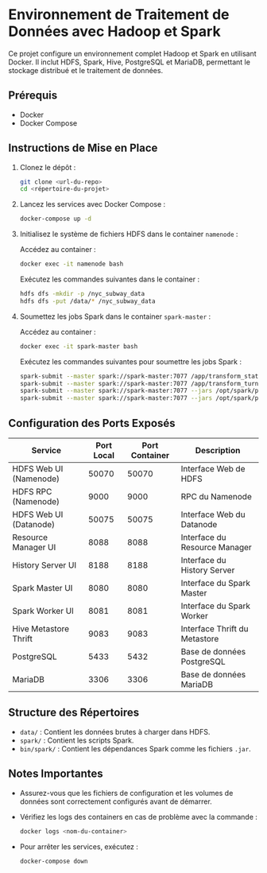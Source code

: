 # Environnement de Traitement de Données avec Hadoop et Spark

Ce projet configure un environnement complet Hadoop et Spark en utilisant Docker. Il inclut HDFS, Spark, Hive, PostgreSQL et MariaDB, permettant le stockage distribué et le traitement de données.

## Prérequis

- Docker
- Docker Compose

## Instructions de Mise en Place

1. Clonez le dépôt :

   ```bash
   git clone <url-du-repo>
   cd <répertoire-du-projet>
   ```

2. Lancez les services avec Docker Compose :

   ```bash
   docker-compose up -d
   ```

3. Initialisez le système de fichiers HDFS dans le container `namenode` :

   Accédez au container :

   ```bash
   docker exec -it namenode bash
   ```

   Exécutez les commandes suivantes dans le container :

   ```bash
   hdfs dfs -mkdir -p /nyc_subway_data
   hdfs dfs -put /data/* /nyc_subway_data
   ```

4. Soumettez les jobs Spark dans le container `spark-master` :

   Accédez au container :

   ```bash
   docker exec -it spark-master bash
   ```

   Exécutez les commandes suivantes pour soumettre les jobs Spark :

   ```bash
   spark-submit --master spark://spark-master:7077 /app/transform_stations.py
   spark-submit --master spark://spark-master:7077 /app/transform_turnstiles.py
   spark-submit --master spark://spark-master:7077 --jars /opt/spark/postgresql-42.7.5.jar /app/turnstiles_fill_datamart.py
   spark-submit --master spark://spark-master:7077 --jars /opt/spark/postgresql-42.7.5.jar /app/stations_fill_datamart.py
   ```

## Configuration des Ports Exposés

| Service                | Port Local | Port Container | Description                   |
| ---------------------- | ---------- | -------------- | ----------------------------- |
| HDFS Web UI (Namenode) | 50070      | 50070          | Interface Web de HDFS         |
| HDFS RPC (Namenode)    | 9000       | 9000           | RPC du Namenode               |
| HDFS Web UI (Datanode) | 50075      | 50075          | Interface Web du Datanode     |
| Resource Manager UI    | 8088       | 8088           | Interface du Resource Manager |
| History Server UI      | 8188       | 8188           | Interface du History Server   |
| Spark Master UI        | 8080       | 8080           | Interface du Spark Master     |
| Spark Worker UI        | 8081       | 8081           | Interface du Spark Worker     |
| Hive Metastore Thrift  | 9083       | 9083           | Interface Thrift du Metastore |
| PostgreSQL             | 5433       | 5432           | Base de données PostgreSQL    |
| MariaDB                | 3306       | 3306           | Base de données MariaDB       |

## Structure des Répertoires

- `data/` : Contient les données brutes à charger dans HDFS.
- `spark/` : Contient les scripts Spark.
- `bin/spark/` : Contient les dépendances Spark comme les fichiers `.jar`.

## Notes Importantes

- Assurez-vous que les fichiers de configuration et les volumes de données sont correctement configurés avant de démarrer.
- Vérifiez les logs des containers en cas de problème avec la commande :

  ```bash
  docker logs <nom-du-container>
  ```

- Pour arrêter les services, exécutez :

  ```bash
  docker-compose down
  ```
